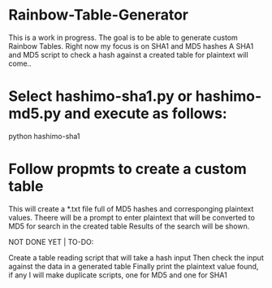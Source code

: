 # Rainbow-Table-Generator
This is a work in progress. 
The goal is to be able to generate custom Rainbow Tables.
Right now my focus is on SHA1 and MD5 hashes
A SHA1 and MD5 script to check a hash against a created table for plaintext will come..

# Select hashimo-sha1.py or hashimo-md5.py and execute as follows:
python hashimo-sha1
# Follow propmts to create a custom table
This will create a *.txt file full of MD5 hashes and corresponging plaintext values.
Theere will be a prompt to enter plaintext that will be converted to MD5 for search in the created table
Results of the search will be shown.

NOT DONE YET | TO-DO:

Create a table reading script that will take a hash input
Then check the input against the data in a generated table
Finally print the plaintext value found, if any
I will make duplicate scripts, one for MD5 and one for SHA1
